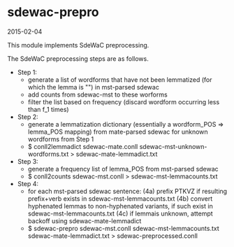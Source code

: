 # sdewac-prepro

2015-02-04

This module implements SdeWaC preprocessing.

The SdeWaC preprocessing steps are as follows.

* Step 1: 
	* generate a list of wordforms that have not been lemmatized (for which the lemma is "<unknown>") in mst-parsed sdewac
	* add counts from sdewac-mst to these worforms
	* filter the list based on frequency (discard wordform occurring less than f_1 times)
* Step 2:
	* generate a lemmatization dictionary (essentially a wordform_POS ⇒ lemma_POS mapping) from mate-parsed sdewac for unknown wordforms from Step 1
	* $ conll2lemmadict sdewac-mate.conll sdewac-mst-unknown-wordforms.txt > sdewac-mate-lemmadict.txt
* Step 3:
	* generate a frequency list of lemma_POS from mst-parsed sdewac
	* $ conll2counts sdewac-mst.conll > sdewac-mst-lemmacounts.txt
* Step 4:
	* for each mst-parsed sdewac sentence:
		    (4a) prefix PTKVZ if resulting prefix+verb exists in sdewac-mst-lemmacounts.txt
		    (4b) convert hyphenated lemmas to non-hyphenated variants, if such exist in sdewac-mst-lemmacounts.txt
		    (4c) if lemmais unknown, attempt backoff using sdewac-mate-lemmadict
	* $ sdewac-prepro sdewac-mst.conll sdewac-mst-lemmacounts.txt sdewac-mate-lemmadict.txt > sdewac-preprocessed.conll


